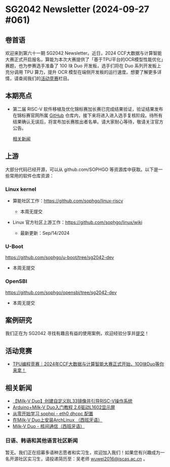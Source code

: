 # SG2042 Newsletter (2024-09-27 #061)

## 卷首语

欢迎来到第六十一期 SG2042 Newsletter。近日，2024 CCF大数据与计算智能大赛正式开启报名，算能为本次大赛提供了「基于TPU平台的OCR模型性能优化」赛题，也为参赛选手准备了 100 块 Duo 开发板，选手们将在 Duo 系列开发板上充分调用 TPU 算力，提升 OCR 模型在端侧开发板的运行速度。想要了解更多详情，请查阅我们的[活动竞赛](#活动竞赛)栏目。

## 本期亮点

+ 第二届 RISC-V 软件移植及优化锦标赛加长赛已完成结果验证，验证结果发布在锦标赛官网所属 [GitHub](https://github.com/rv2036/rvspoc/tree/main/Results/Verifications) 仓库内，接下来将进入进入选手复核阶段。待所有结果确认无误后，将宣布加长赛胜出者名单。请大家耐心等待，敬请关注官方公告。

  [相关新闻](https://mp.weixin.qq.com/s/sXNI1lJXffbI04TKdCrWEw)

## 上游

大部分代码已经开源，可以从 github.com/SOPHGO 等资源库中获取。以下是一些常用的软件仓库资源：

### Linux kernel

+ 算能社区工作：https://github.com/sophgo/linux-riscv

  +  本周无提交

+ Linux 官方社区上游工作：https://github.com/sophgo/linux/wiki

  + 最新更新：Sep/14/2024


### U-Boot

https://github.com/sophgo/u-boot/tree/sg2042-dev

+ 本周无提交

### OpenSBI

https://github.com/sophgo/opensbi/tree/sg2042-dev 

+ 本周无提交

## 案例研究

我们正在为 SG2042 寻找有趣且有益的使用案例，欢迎经验分享并[提交](https://github.com/sophgocommunity/SG2042-Newsletter/pulls)！

## 活动竞赛

+ [TPU编程竞赛｜2024年CCF大数据与计算智能大赛正式开始，100块Duo等你来拿！][event-1]

[event-1]:https://mp.weixin.qq.com/s/pXS4SMv9rkBRhDYwUOeEkA

## 相关新闻

+ [【Milk-V Duo】创建自定义BL33镜像并引导RISC-V操作系统][news-1]
+ [Arduino+Milk-V Duo入门教程 2.6驱动L1602显示屏][news-2]
+ [从零开始学习 sophpi  -  eth0 dhcpc 配置][news-3]
+ [在Milk-V Duo上安装ArchLinux （西班牙语）][news-4]
+ [Milk-V Duo - 核间通信（西班牙语）][news-5]

[news-1]:https://www.bilibili.com/video/BV1umbweDEnK
[news-2]:https://www.bilibili.com/video/BV1wbsmedE2x
[news-3]:https://zhuanlan.zhihu.com/p/721423792
[news-4]:https://minibots.wordpress.com/2024/09/23/instalacion-de-archlinux-en-milk-v-duo/
[news-5]:https://www.youtube.com/watch?v=2sAWq0tHEQ4

### 日语、韩语和其他语言社区新闻

暂无。我们正在招募多语种志愿者和实习生，欢迎加入我们！如果您有兴趣成为一名开源社区实习生，请投递简历至：吴老师 [wuwei2016@iscas.ac.cn](mailto:wuwei2016@iscas.ac.cn) 。
